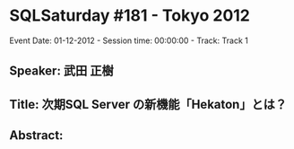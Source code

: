 # SQLSaturday #181 - Tokyo 2012
Event Date: 01-12-2012 - Session time: 00:00:00 - Track: Track 1
## Speaker: 武田 正樹
## Title: 次期SQL Server の新機能「Hekaton」とは？
## Abstract:
### 
